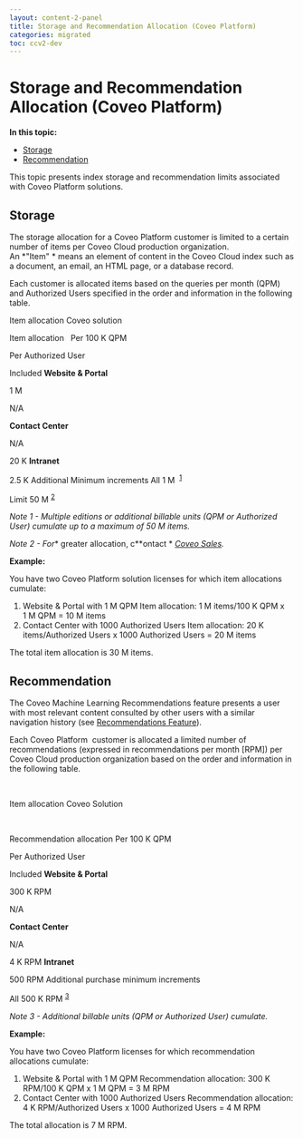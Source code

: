 ```yaml
---
layout: content-2-panel
title: Storage and Recommendation Allocation (Coveo Platform)
categories: migrated
toc: ccv2-dev
---
```


# Storage and Recommendation Allocation (Coveo Platform)

**In this topic:**

-   [Storage](#storage)
-   [Recommendation](#recommendation)

This topic presents index storage and recommendation limits associated with Coveo Platform solutions.  

## Storage

The storage allocation for a Coveo Platform customer is limited to a certain number of items per Coveo Cloud production organization. An *"Item" * means an element of content in the Coveo Cloud index such as a document, an email, an HTML page, or a database record. 

Each customer is allocated items based on the queries per month (QPM) and Authorized Users specified in the order and information in the following table. 

Item allocation
Coveo solution

Item allocation
 
Per 100 K QPM

Per Authorized User

Included
**Website & Portal**

1 M

N/A

**Contact Center**

N/A

20 K
**Intranet**

2.5 K
Additional
Minimum increments
All
1 M  <sup>[1](Storage_and_Recommendation_Allocation__Coveo_Platform_)</sup>

Limit
50 M <sup>[2](Storage_and_Recommendation_Allocation__Coveo_Platform_)</sup>

*Note 1 - Multiple editions or additional billable units (QPM or Authorized User) cumulate up to a maximum of 50 M items.*

*Note 2 - For** greater allocation, c**ontact * *[Coveo Sales](http://www.coveo.com/en/company/contact-us).*

**Example:**

You have two Coveo Platform solution licenses for which item allocations cumulate:

1.  Website & Portal with 1 M QPM Item allocation: 1 M items/100 K QPM x 1 M QPM = 10 M items
2.  Contact Center with 1000 Authorized Users Item allocation: 20 K items/Authorized Users x 1000 Authorized Users = 20 M items

The total item allocation is 30 M items.

## Recommendation

The Coveo Machine Learning Recommendations feature presents a user with most relevant content consulted by other users with a similar navigation history (see [Recommendations Feature](http://www.coveo.com/go?dest=cloudhelp&lcid=9&context=183#Recommendations_Feature)). 

Each Coveo Platform  customer is allocated a limited number of recommendations (expressed in recommendations per month \[RPM\]) per Coveo Cloud production organization based on the order and information in the following table.

 

Item allocation
Coveo Solution

 

Recommendation allocation
Per 100 K QPM

Per Authorized User

Included
**Website & Portal**

300 K RPM

N/A

**Contact Center**

N/A

4 K RPM
**Intranet**

500 RPM
Additional purchase
minimum increments

All
500 K RPM <sup>[3](Storage_and_Recommendation_Allocation__Coveo_Platform_)</sup>

*Note 3 - Additional billable units (QPM or Authorized User) cumulate.*

**Example:**

You have two Coveo Platform licenses for which recommendation allocations cumulate:

1.  Website & Portal with 1 M QPM
    Recommendation allocation: 300 K RPM/100 K QPM x 1 M QPM = 3 M RPM
2.  Contact Center with 1000 Authorized Users
    Recommendation allocation: 4 K RPM/Authorized Users x 1000 Authorized Users = 4 M RPM

The total allocation is 7 M RPM.


